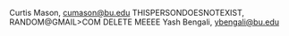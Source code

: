 Curtis Mason, cumason@bu.edu
THISPERSONDOESNOTEXIST, RANDOM@GMAIL>COM
DELETE MEEEE
Yash Bengali, ybengali@bu.edu
